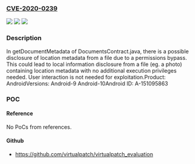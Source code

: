 ### [CVE-2020-0239](https://cve.mitre.org/cgi-bin/cvename.cgi?name=CVE-2020-0239)
![](https://img.shields.io/static/v1?label=Product&message=Android&color=blue)
![](https://img.shields.io/static/v1?label=Version&message=n%2Fa&color=blue)
![](https://img.shields.io/static/v1?label=Vulnerability&message=Information%20disclosure&color=brighgreen)

### Description

In getDocumentMetadata of DocumentsContract.java, there is a possible disclosure of location metadata from a file due to a permissions bypass. This could lead to local information disclosure from a file (eg. a photo) containing location metadata with no additional execution privileges needed. User interaction is not needed for exploitation.Product: AndroidVersions: Android-9 Android-10Android ID: A-151095863

### POC

#### Reference
No PoCs from references.

#### Github
- https://github.com/virtualpatch/virtualpatch_evaluation

